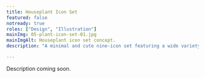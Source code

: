 ```yaml
---
title: Houseplant Icon Set
featured: false
notready: true
roles: ["Design", "Illustration"]
mainImg: 05-plant-icon-set-01.jpg
mainImgAlt: Houseplant icon set concept.
description: "A minimal and cute nine-icon set featuring a wide variety of houseplants. These icons are perfect for use in illustrations, personal websites or blogs."

---
```


Description coming soon.